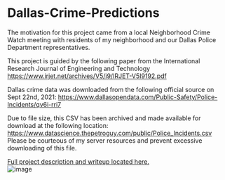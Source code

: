 # Dallas-Crime-Predictions
 
The motivation for this project came from a local Neighborhood Crime Watch meeting with residents of my neighborhood and our Dallas Police Department representatives.

This project is guided by the following paper from the International Research Journal of Engineering and Technology
https://www.irjet.net/archives/V5/i9/IRJET-V5I9192.pdf

Dallas crime data was downloaded from the following official source on Sept 22nd, 2021:
https://www.dallasopendata.com/Public-Safety/Police-Incidents/qv6i-rri7

Due to file size, this CSV has been archived and made available for download at the following location:
https://www.datascience.thepetroguy.com/public/Police_Incidents.csv
Please be courteous of my server resources and prevent excessive downloading of this file.

[Full project description and writeup located here.](https://www.thepetroguy.com/blog/Dallas-Crime-Predictions/)
<br />
![image](https://user-images.githubusercontent.com/31804903/143801676-b311bf1c-a54a-49d5-9151-411c33939fb7.png)

